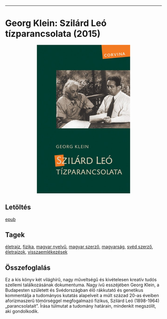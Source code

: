 <hr/>

# <a name="id_981">Georg Klein: Szilárd Leó tízparancsolata (2015)</a>
<center><img src="https://github.com/BercziSandor/calibre_lib/raw/main/main/Georg%20Klein/Szilard%20Leo%20tizparancsolata%20%28981%29/cover.jpg" alt="cover" width="300"/></center>

## Letöltés
[epub](https://github.com/BercziSandor/calibre_lib/raw/main/main/Georg%20Klein/Szilard%20Leo%20tizparancsolata%20%28981%29/Szilard%20Leo%20tizparancsolata%20-%20Georg%20Klein.epub)

## Tagek
[életrajz](https://github.com/berczisandor/calibre_lib/blob/main/main/_tags/%c3%a9letrajz.md), [fizika](https://github.com/berczisandor/calibre_lib/blob/main/main/_tags/fizika.md), [magyar nyelvű](https://github.com/berczisandor/calibre_lib/blob/main/main/_tags/magyar%20nyelv%c5%b1.md), [magyar szerző](https://github.com/berczisandor/calibre_lib/blob/main/main/_tags/magyar%20szerz%c5%91.md), [magyarság](https://github.com/berczisandor/calibre_lib/blob/main/main/_tags/magyars%c3%a1g.md), [svéd szerző](https://github.com/berczisandor/calibre_lib/blob/main/main/_tags/sv%c3%a9d%20szerz%c5%91.md), [életrajzok](https://github.com/berczisandor/calibre_lib/blob/main/main/_tags/%c3%a9letrajzok.md), [visszaemlékezések](https://github.com/berczisandor/calibre_lib/blob/main/main/_tags/visszaeml%c3%a9kez%c3%a9sek.md)

## Összefoglalás
<div>
<p>Ez a kis könyv két világhírű, nagy műveltségű és kivételesen kreatív tudós szellemi találkozásának dokumentuma. Nagy ívű esszéjében Georg Klein, a Budapesten született és Svédországban élő rákkutató és genetikus kommentálja a tudományos kutatás alapelveit a múlt század 20-as éveiben aforizmaszerű tömörséggel megfogalmazó fizikus, Szilárd Leó (1898-1964) „parancsolatait”. Írása túlmutat a tudomány határain, mindenkit megszólít, aki gondolkodik.</p></div>


